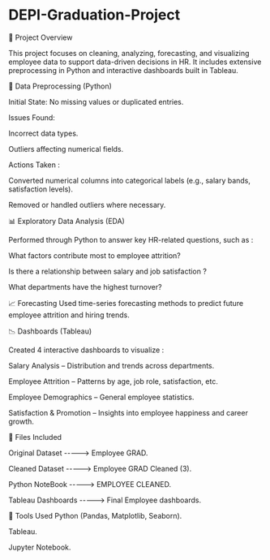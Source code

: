 # DEPI-Graduation-Project

📁 Project Overview

This project focuses on cleaning, analyzing, forecasting, and visualizing employee data to support data-driven decisions in HR. It includes extensive preprocessing in Python and interactive dashboards built in Tableau.


🔧 Data Preprocessing (Python)

Initial State: No missing values or duplicated entries.

Issues Found:

Incorrect data types.

Outliers affecting numerical fields.

Actions Taken :

Converted numerical columns into categorical labels (e.g., salary bands, satisfaction levels).

Removed or handled outliers where necessary.

📊 Exploratory Data Analysis (EDA)

Performed through Python to answer key HR-related questions, such as :

What factors contribute most to employee attrition?

Is there a relationship between salary and job satisfaction ?

What departments have the highest turnover?


📈 Forecasting
Used time-series forecasting methods to predict future employee attrition and hiring trends.

📉 Dashboards (Tableau)

Created 4 interactive dashboards to visualize :

Salary Analysis – Distribution and trends across departments.

Employee Attrition – Patterns by age, job role, satisfaction, etc.

Employee Demographics – General employee statistics.

Satisfaction & Promotion – Insights into employee happiness and career growth.


📂 Files Included

Original Dataset -----> Employee GRAD.

Cleaned Dataset -----> Employee GRAD Cleaned (3).

Python NoteBook -----> EMPLOYEE CLEANED.

Tableau Dashboards -----> Final Employee dashboards.


🚀 Tools Used
Python (Pandas, Matplotlib, Seaborn).

Tableau.

Jupyter Notebook.



